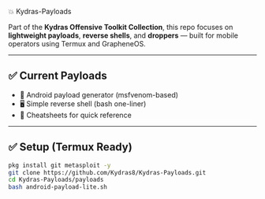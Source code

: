 💥 Kydras-Payloads

Part of the **Kydras Offensive Toolkit Collection**, this repo focuses on **lightweight payloads**, **reverse shells**, and **droppers** — built for mobile operators using Termux and GrapheneOS.

---

## ✅ Current Payloads
- 📱 Android payload generator (msfvenom-based)
- 🖥️ Simple reverse shell (bash one-liner)
- 📝 Cheatsheets for quick reference

---

## ✅ Setup (Termux Ready)
```bash
pkg install git metasploit -y
git clone https://github.com/Kydras8/Kydras-Payloads.git
cd Kydras-Payloads/payloads
bash android-payload-lite.sh
